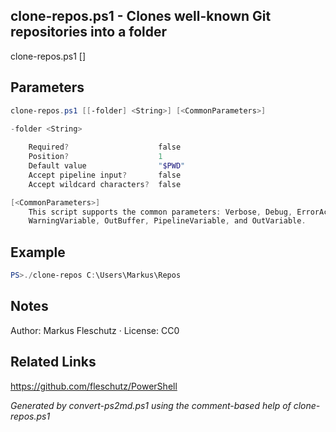 ## clone-repos.ps1 - Clones well-known Git repositories into a folder

clone-repos.ps1 [<folder>]

## Parameters
```powershell
clone-repos.ps1 [[-folder] <String>] [<CommonParameters>]

-folder <String>
    
    Required?                    false
    Position?                    1
    Default value                "$PWD"
    Accept pipeline input?       false
    Accept wildcard characters?  false

[<CommonParameters>]
    This script supports the common parameters: Verbose, Debug, ErrorAction, ErrorVariable, WarningAction, 
    WarningVariable, OutBuffer, PipelineVariable, and OutVariable.
```

## Example
```powershell
PS>./clone-repos C:\Users\Markus\Repos
```

## Notes
Author: Markus Fleschutz · License: CC0

## Related Links
https://github.com/fleschutz/PowerShell

*Generated by convert-ps2md.ps1 using the comment-based help of clone-repos.ps1*
